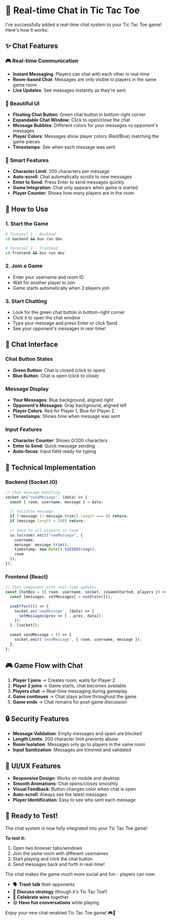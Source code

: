 # 💬 Real-time Chat in Tic Tac Toe

I've successfully added a real-time chat system to your Tic Tac Toe game! Here's how it works:

## ✨ **Chat Features**

### 🎮 **Real-time Communication**
- **Instant Messaging**: Players can chat with each other in real-time
- **Room-based Chat**: Messages are only visible to players in the same game room
- **Live Updates**: See messages instantly as they're sent

### 🎨 **Beautiful UI**
- **Floating Chat Button**: Green chat button in bottom-right corner
- **Expandable Chat Window**: Click to open/close the chat
- **Message Bubbles**: Different colors for your messages vs opponent's messages
- **Player Colors**: Messages show player colors (Red/Blue) matching the game pieces
- **Timestamps**: See when each message was sent

### 🔧 **Smart Features**
- **Character Limit**: 200 characters per message
- **Auto-scroll**: Chat automatically scrolls to new messages
- **Enter to Send**: Press Enter to send messages quickly
- **Game Integration**: Chat only appears when game is started
- **Player Counter**: Shows how many players are in the room

## 🚀 **How to Use**

### 1. **Start the Game**
```bash
# Terminal 1 - Backend
cd backend && bun run dev

# Terminal 2 - Frontend  
cd frontend && bun run dev
```

### 2. **Join a Game**
- Enter your username and room ID
- Wait for another player to join
- Game starts automatically when 2 players join

### 3. **Start Chatting**
- Look for the green chat button in bottom-right corner
- Click it to open the chat window
- Type your message and press Enter or click Send
- See your opponent's messages in real-time!

## 💬 **Chat Interface**

### **Chat Button States**
- **Green Button**: Chat is closed (click to open)
- **Blue Button**: Chat is open (click to close)

### **Message Display**
- **Your Messages**: Blue background, aligned right
- **Opponent's Messages**: Gray background, aligned left
- **Player Colors**: Red for Player 1, Blue for Player 2
- **Timestamps**: Shows time when message was sent

### **Input Features**
- **Character Counter**: Shows 0/200 characters
- **Enter to Send**: Quick message sending
- **Auto-focus**: Input field ready for typing

## 🎯 **Technical Implementation**

### **Backend (Socket.IO)**
```typescript
// Chat message handling
socket.on("sendMessage", (data) => {
  const { room, username, message } = data;
  
  // Validate message
  if (!message || message.trim().length === 0) return;
  if (message.length > 200) return;
  
  // Send to all players in room
  io.to(room).emit("newMessage", {
    username,
    message: message.trim(),
    timestamp: new Date().toISOString(),
    room
  });
});
```

### **Frontend (React)**
```typescript
// Chat component with real-time updates
const ChatBox = ({ room, username, socket, isGameStarted, players }) => {
  const [messages, setMessages] = useState([]);
  
  useEffect(() => {
    socket.on('newMessage', (data) => {
      setMessages(prev => [...prev, data]);
    });
  }, [socket]);
  
  const sendMessage = () => {
    socket.emit('sendMessage', { room, username, message });
  };
};
```

## 🎮 **Game Flow with Chat**

1. **Player 1 joins** → Creates room, waits for Player 2
2. **Player 2 joins** → Game starts, chat becomes available
3. **Players chat** → Real-time messaging during gameplay
4. **Game continues** → Chat stays active throughout the game
5. **Game ends** → Chat remains for post-game discussion

## 🔒 **Security Features**

- **Message Validation**: Empty messages and spam are blocked
- **Length Limits**: 200 character limit prevents abuse
- **Room Isolation**: Messages only go to players in the same room
- **Input Sanitization**: Messages are trimmed and validated

## 🎨 **UI/UX Features**

- **Responsive Design**: Works on mobile and desktop
- **Smooth Animations**: Chat opens/closes smoothly
- **Visual Feedback**: Button changes color when chat is open
- **Auto-scroll**: Always see the latest messages
- **Player Identification**: Easy to see who sent each message

## 🚀 **Ready to Test!**

The chat system is now fully integrated into your Tic Tac Toe game! 

**To test it:**
1. Open two browser tabs/windows
2. Join the same room with different usernames
3. Start playing and click the chat button
4. Send messages back and forth in real-time!

The chat makes the game much more social and fun - players can now:
- 🗣️ **Trash talk** their opponents
- 💬 **Discuss strategy** (though it's Tic Tac Toe!)
- 🎉 **Celebrate wins** together
- 😄 **Have fun conversations** while playing

Enjoy your new chat-enabled Tic Tac Toe game! 🎮💬
